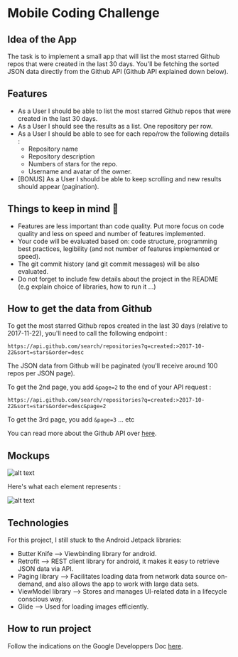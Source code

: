 # Mobile Coding Challenge

## Idea of the App 
The task is to implement a small app that will list the most starred Github repos that were created in the last 30 days. 
You'll be fetching the sorted JSON data directly from the Github API (Github API explained down below). 

## Features
* As a User I should be able to list the most starred Github repos that were created in the last 30 days. 
* As a User I should see the results as a list. One repository per row. 
* As a User I should be able to see for each repo/row the following details :
  * Repository name
  * Repository description 
  * Numbers of stars for the repo. 
  * Username and avatar of the owner. 
* [BONUS] As a User I should be able to keep scrolling and new results should appear (pagination).

## Things to keep in mind 🚨
* Features are less important than code quality. Put more focus on code quality and less on speed and number of features implemented. 
* Your code will be evaluated based on: code structure, programming best practices, legibility (and not number of features implemented or speed). 
* The git commit history (and git commit messages) will be also evaluated.
* Do not forget to include few details about the project in the README (e.g explain choice of libraries, how to run it ...) 

## How to get the data from Github 
To get the most starred Github repos created in the last 30 days (relative to 2017-11-22), you'll need to call the following endpoint : 

`https://api.github.com/search/repositories?q=created:>2017-10-22&sort=stars&order=desc`

The JSON data from Github will be paginated (you'll receive around 100 repos per JSON page). 

To get the 2nd page, you add `&page=2` to the end of your API request : 

`https://api.github.com/search/repositories?q=created:>2017-10-22&sort=stars&order=desc&page=2`

To get the 3rd page, you add `&page=3` ... etc

You can read more about the Github API over [here](https://developer.github.com/v3/search/#search-repositories
).

## Mockups
![alt text](https://raw.githubusercontent.com/hiddenfounders/mobile-coding-challenge/master/mockup.png)

Here's what each element represents : 

![alt text](https://raw.githubusercontent.com/hiddenfounders/mobile-coding-challenge/master/row-explained.png)


## Technologies
For this project, I still stuck to the Android Jetpack libraries:

* Butter Knife --> Viewbinding library for android.
* Retrofit -->  REST client library for android, it makes it easy to retrieve JSON data via API.
* Paging library -->  Facilitates loading data  from network data source on-demand, and also allows the app to work with large data sets.
* ViewModel library --> Stores and manages UI-related data in a lifecycle conscious way.
* Glide --> Used for loading images efficiently.


## How to run project
Follow the indications on the Google Developpers Doc [here](https://developer.android.com/training/basics/firstapp/running-app).

